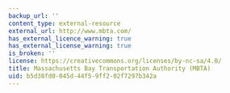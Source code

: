 ```yaml
---
backup_url: ''
content_type: external-resource
external_url: http://www.mbta.com/
has_external_licence_warning: true
has_external_license_warning: true
is_broken: ''
license: https://creativecommons.org/licenses/by-nc-sa/4.0/
title: Massachusetts Bay Transportation Authority (MBTA)
uid: b5d38fd0-045d-44f5-9ff2-02f7297b342a
---
```

